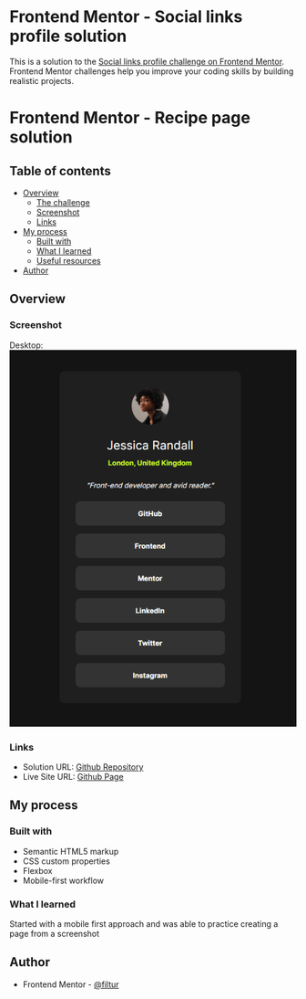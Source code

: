 # Frontend Mentor - Social links profile solution

This is a solution to the [Social links profile challenge on Frontend Mentor](https://www.frontendmentor.io/challenges/social-links-profile-UG32l9m6dQ). Frontend Mentor challenges help you improve your coding skills by building realistic projects.

# Frontend Mentor - Recipe page solution

## Table of contents

- [Overview](#overview)
  - [The challenge](#the-challenge)
  - [Screenshot](#screenshot)
  - [Links](#links)
- [My process](#my-process)
  - [Built with](#built-with)
  - [What I learned](#what-i-learned)
  - [Useful resources](#useful-resources)
- [Author](#author)

## Overview

### Screenshot

Desktop:
![](./social-media.png)

### Links

- Solution URL: [Github Repository](https://github.com/filtur/FrontEndMentor-SocialLinksProfile)
- Live Site URL: [Github Page](https://filtur.github.io/FrontEndMentor-SocialLinksProfile/)

## My process

### Built with

- Semantic HTML5 markup
- CSS custom properties
- Flexbox
- Mobile-first workflow

### What I learned

Started with a mobile first approach and was able to practice creating a page from a screenshot

## Author

- Frontend Mentor - [@filtur](https://www.frontendmentor.io/profile/filtur)

